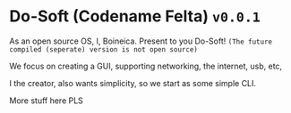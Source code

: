 # Do-Soft (Codename Felta) `v0.0.1`

As an open source OS, I, Boineica. Present to you Do-Soft! ```(The future compiled (seperate) version is not open source)```

We focus on creating a GUI, supporting networking, the internet, usb, etc,

I the creator, also wants simplicity, so we start as some simple CLI.

More stuff here PLS
